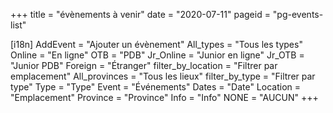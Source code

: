 +++
title = "évènements à venir"
date = "2020-07-11"
pageid = "pg-events-list"

[i18n]
    AddEvent = "Ajouter un évènement"
    All_types = "Tous les types"
    Online = "En ligne"
    OTB = "PDB"
    Jr_Online = "Junior en ligne"
    Jr_OTB = "Junior PDB"
    Foreign = "Étranger"
    filter_by_location = "Filtrer par emplacement"
    All_provinces = "Tous les lieux"
    filter_by_type = "Filtrer par type"
    Type = "Type"
    Event = "Événements"
    Dates = "Date"
    Location = "Emplacement"
    Province = "Province"
    Info = "Info"
    NONE = "AUCUN"
+++


